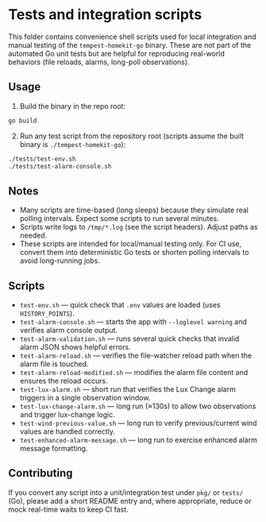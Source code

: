 Tests and integration scripts
=============================

This folder contains convenience shell scripts used for local integration and manual testing of
the `tempest-homekit-go` binary. These are not part of the automated Go unit tests but are
helpful for reproducing real-world behaviors (file reloads, alarms, long-poll observations).

Usage
-----

1. Build the binary in the repo root:

```bash
go build
```

2. Run any test script from the repository root (scripts assume the built binary is `./tempest-homekit-go`):

```bash
./tests/test-env.sh
./tests/test-alarm-console.sh
```

Notes
-----
- Many scripts are time-based (long sleeps) because they simulate real polling intervals. Expect
  some scripts to run several minutes.
- Scripts write logs to `/tmp/*.log` (see the script headers). Adjust paths as needed.
- These scripts are intended for local/manual testing only. For CI use, convert them into
  deterministic Go tests or shorten polling intervals to avoid long-running jobs.

Scripts
-------
- `test-env.sh` — quick check that `.env` values are loaded (uses `HISTORY_POINTS`).
- `test-alarm-console.sh` — starts the app with `--loglevel warning` and verifies alarm console output.
- `test-alarm-validation.sh` — runs several quick checks that invalid alarm JSON shows helpful errors.
- `test-alarm-reload.sh` — verifies the file-watcher reload path when the alarm file is touched.
- `test-alarm-reload-modified.sh` — modifies the alarm file content and ensures the reload occurs.
- `test-lux-alarm.sh` — short run that verifies the Lux Change alarm triggers in a single observation window.
- `test-lux-change-alarm.sh` — long run (≈130s) to allow two observations and trigger lux-change logic.
- `test-wind-previous-value.sh` — long run to verify previous/current wind values are handled correctly.
- `test-enhanced-alarm-message.sh` — long run to exercise enhanced alarm message formatting.

Contributing
------------
If you convert any script into a unit/integration test under `pkg/` or `tests/` (Go), please
add a short README entry and, where appropriate, reduce or mock real-time waits to keep CI fast.
